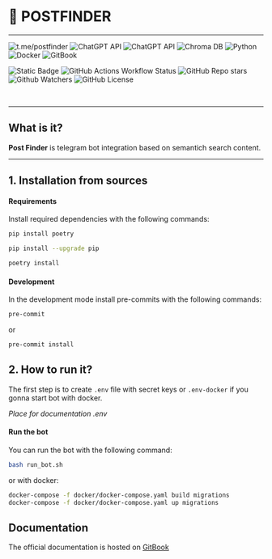 # 🔎 POSTFINDER

---
![t.me/postfinder](https://img.shields.io/badge/Telegram-1F1F1F?style=for-the-badge&logo=telegram&logoColor=white) ![ChatGPT API](https://img.shields.io/badge/ChatGPT-1F1F1F?style=for-the-badge&logo=openai&logoColor=white) ![ChatGPT API](https://img.shields.io/badge/ChatGPT-1F1F1F?style=for-the-badge&logo=openai&logoColor=white) ![Chroma DB](https://img.shields.io/badge/Chroma_DB-1F1F1F?style=for-the-badge&logo=chromadb&logoColor=white) ![Python](https://img.shields.io/badge/Python-1F1F1F?style=for-the-badge&logo=python&logoColor=white) ![Docker](https://img.shields.io/badge/Docker-1F1F1F?style=for-the-badge&logo=docker&logoColor=white) ![GitBook](https://img.shields.io/badge/GitBook-1F1F1F?style=for-the-badge&logo=gitbook&logoColor=white)

![Static Badge](https://img.shields.io/badge/python-3.10+stable-1f1f1f?style=flat&labelColor=lightblue&color=1f1f1f) ![GitHub Actions Workflow Status](https://img.shields.io/github/actions/workflow/status/torchme/PostFinder/python-app.yml?style=flat&labelColor=lightblue&color=1f1f1f) ![GitHub Repo stars](https://img.shields.io/github/stars/torchme/PostFinder?style=flat&labelColor=lightblue&color=1f1f1f.svg) ![Github Watchers](https://img.shields.io/github/watchers/torchme/PostFinder?style=flat&labelColor=lightblue&color=1f1f1f.svg) ![GitHub License](https://img.shields.io/github/license/torchme/PostFinder?style=flat&labelColor=lightblue&color=1f1f1f.svg)

<br />

---

## What is it?

**Post Finder** is telegram bot integration based on semantich search content. 

---
## 1. Installation from sources

#### Requirements

Install required dependencies with the following commands:

```bash
pip install poetry

pip install --upgrade pip

poetry install
```
#### Development

In the development mode install pre-commits with the following commands:

```bash
pre-commit
```

or

```bash
pre-commit install
```

## 2. How to run it?
The first step is to create `.env` file with secret keys or `.env-docker` if you gonna start bot with docker.

*Place for documentation .env*

#### Run the bot

You can run the bot with the following command:

```bash
bash run_bot.sh
```

or with docker:

```bash
docker-compose -f docker/docker-compose.yaml build migrations
docker-compose -f docker/docker-compose.yaml up migrations
```

## Documentation

The official documentation is hosted on [GitBook](https://torchme.gitbook.io/postfinder/)
